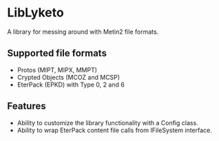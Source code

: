 # LibLyketo
A library for messing around with Metin2 file formats.

## Supported file formats
- Protos (MIPT, MIPX, MMPT)
- Crypted Objects (MCOZ and MCSP)
- EterPack (EPKD) with Type 0, 2 and 6

## Features
- Ability to customize the library functionality with a Config class.
- Ability to wrap EterPack content file calls from IFileSystem interface.
